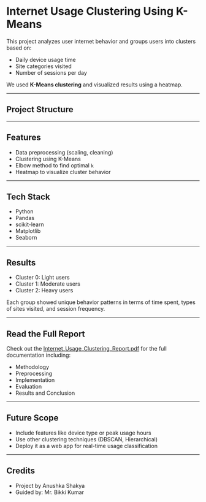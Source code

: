 
# Internet Usage Clustering Using K-Means

This project analyzes user internet behavior and groups users into clusters based on:

- Daily device usage time
- Site categories visited
- Number of sessions per day

We used **K-Means clustering** and visualized results using a heatmap.

---

## Project Structure


---

##  Features

- Data preprocessing (scaling, cleaning)
- Clustering using K-Means
- Elbow method to find optimal `k`
- Heatmap to visualize cluster behavior

---

##  Tech Stack

- Python
- Pandas
- scikit-learn
- Matplotlib
- Seaborn

---

##  Results

- Cluster 0: Light users
- Cluster 1: Moderate users
- Cluster 2: Heavy users

Each group showed unique behavior patterns in terms of time spent, types of sites visited, and session frequency.

---

##  Read the Full Report

Check out the [Internet_Usage_Clustering_Report.pdf](Report_InternetUsageClustering_202401100300060.pdf) for the full documentation including:
- Methodology
- Preprocessing
- Implementation
- Evaluation
- Results and Conclusion

---

##  Future Scope

- Include features like device type or peak usage hours
- Use other clustering techniques (DBSCAN, Hierarchical)
- Deploy it as a web app for real-time usage classification

---

## Credits

- Project by Anushka Shakya
- Guided by: Mr. Bikki Kumar
